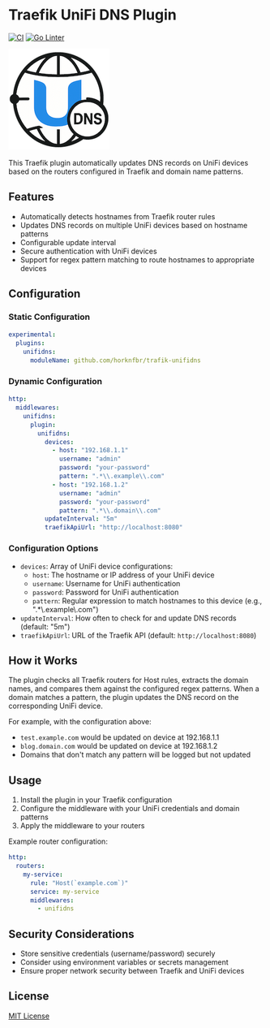# Traefik UniFi DNS Plugin

[![CI](https://github.com/horknfbr/trafik-unifidns/actions/workflows/testcover.yml/badge.svg)](https://github.com/horknfbr/trafik-unifidns/actions/workflows/testcover.yml) [![Go Linter](https://github.com/horknfbr/trafik-unifidns/actions/workflows/golangci-lint.yml/badge.svg)](https://github.com/horknfbr/trafik-unifidns/actions/workflows/golangci-lint.yml)

![Traefik UniFi DNS Plugin](/.assets/icon.png)

This Traefik plugin automatically updates DNS records on UniFi devices based on the routers configured in Traefik and domain name patterns.

## Features

- Automatically detects hostnames from Traefik router rules
- Updates DNS records on multiple UniFi devices based on hostname patterns
- Configurable update interval
- Secure authentication with UniFi devices
- Support for regex pattern matching to route hostnames to appropriate devices

## Configuration

### Static Configuration

```yaml
experimental:
  plugins:
    unifidns:
      moduleName: github.com/horknfbr/trafik-unifidns
```

### Dynamic Configuration

```yaml
http:
  middlewares:
    unifidns:
      plugin:
        unifidns:
          devices:
            - host: "192.168.1.1"
              username: "admin"
              password: "your-password"
              pattern: ".*\\.example\\.com"
            - host: "192.168.1.2"
              username: "admin"
              password: "your-password"
              pattern: ".*\\.domain\\.com"
          updateInterval: "5m"
          traefikApiUrl: "http://localhost:8080"
```

### Configuration Options

- `devices`: Array of UniFi device configurations:
  - `host`: The hostname or IP address of your UniFi device
  - `username`: Username for UniFi authentication
  - `password`: Password for UniFi authentication
  - `pattern`: Regular expression to match hostnames to this device (e.g., ".*\\.example\\.com")
- `updateInterval`: How often to check for and update DNS records (default: "5m")
- `traefikApiUrl`: URL of the Traefik API (default: `http://localhost:8080`)

## How it Works

The plugin checks all Traefik routers for Host rules, extracts the domain names, and compares them against the configured regex patterns. When a domain matches a pattern, the plugin updates the DNS record on the corresponding UniFi device.

For example, with the configuration above:

- `test.example.com` would be updated on device at 192.168.1.1
- `blog.domain.com` would be updated on device at 192.168.1.2
- Domains that don't match any pattern will be logged but not updated

## Usage

1. Install the plugin in your Traefik configuration
2. Configure the middleware with your UniFi credentials and domain patterns
3. Apply the middleware to your routers

Example router configuration:

```yaml
http:
  routers:
    my-service:
      rule: "Host(`example.com`)"
      service: my-service
      middlewares:
        - unifidns
```

## Security Considerations

- Store sensitive credentials (username/password) securely
- Consider using environment variables or secrets management
- Ensure proper network security between Traefik and UniFi devices

## License

[MIT License](LICENSE)
